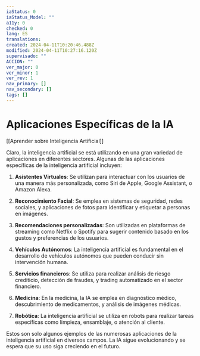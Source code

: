 ```yaml
---
iaStatus: 0
iaStatus_Model: ""
a11y: 0
checked: 0
lang: ES
translations: 
created: 2024-04-11T10:20:46.488Z
modified: 2024-04-11T10:27:16.120Z
supervisado: ""
ACCION: ""
ver_major: 0
ver_minor: 1
ver_rev: 1
nav_primary: []
nav_secondary: []
tags: []
---
```

# Aplicaciones Específicas de la IA

[[Aprender sobre Inteligencia Artificial]]

Claro, la inteligencia artificial se está utilizando en una gran variedad de aplicaciones en diferentes sectores. Algunas de las aplicaciones específicas de la inteligencia artificial incluyen:

1. **Asistentes Virtuales**: Se utilizan para interactuar con los usuarios de una manera más personalizada, como Siri de Apple, Google Assistant, o Amazon Alexa.

2. **Reconocimiento Facial**: Se emplea en sistemas de seguridad, redes sociales, y aplicaciones de fotos para identificar y etiquetar a personas en imágenes.

3. **Recomendaciones personalizadas**: Son utilizadas en plataformas de streaming como Netflix o Spotify para sugerir contenido basado en los gustos y preferencias de los usuarios.

4. **Vehículos Autónomos**: La inteligencia artificial es fundamental en el desarrollo de vehículos autónomos que pueden conducir sin intervención humana.

5. **Servicios financieros**: Se utiliza para realizar análisis de riesgo crediticio, detección de fraudes, y trading automatizado en el sector financiero.

6. **Medicina**: En la medicina, la IA se emplea en diagnóstico médico, descubrimiento de medicamentos, y análisis de imágenes médicas.

7. **Robótica**: La inteligencia artificial se utiliza en robots para realizar tareas específicas como limpieza, ensamblaje, o atención al cliente.

Estos son solo algunos ejemplos de las numerosas aplicaciones de la inteligencia artificial en diversos campos. La IA sigue evolucionando y se espera que su uso siga creciendo en el futuro.
